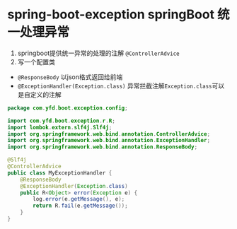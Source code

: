 # spring-boot-exception springBoot 统一处理异常
1. springboot提供统一异常的处理的注解 `@ControllerAdvice`
2. 写一个配置类
-  `@ResponseBody`  以json格式返回给前端
-  `@ExceptionHandler(Exception.class)`  异常拦截注解`Exception.class`可以是自定义的注解
```java
package com.yfd.boot.exception.config;

import com.yfd.boot.exception.r.R;
import lombok.extern.slf4j.Slf4j;
import org.springframework.web.bind.annotation.ControllerAdvice;
import org.springframework.web.bind.annotation.ExceptionHandler;
import org.springframework.web.bind.annotation.ResponseBody;

@Slf4j
@ControllerAdvice
public class MyExceptionHandler {
    @ResponseBody
    @ExceptionHandler(Exception.class)
    public R<Object> error(Exception e) {
        log.error(e.getMessage(), e);
        return R.fail(e.getMessage());
    }
}
```
